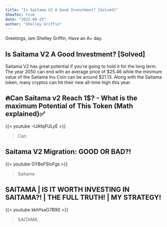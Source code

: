 ```yaml
---
title: "Is Saitama V2 A Good Investment? [Solved]"
ShowToc: true 
date: "2022-09-25"
author: "Shelley Griffin" 
---
```


Greetings, iam Shelley Griffin, Have an A+ day.
## Is Saitama V2 A Good Investment? [Solved]
Saitama V2 has great potential if you're going to hold it for the long term. The year 2050 can end with an average price of $25.46 while the minimum value of the Saitama Inu Coin can be around $21.13. Along with the Saitama token, many cryptos can hit their new all-time high this year.

## 🔥Can Saitama v2 Reach 1$? - What is the maximum Potential of This Token (Math explained)✅
{{< youtube -tJAfqFULyE >}}
>Can 

## Saitama V2 Migration: GOOD OR BAD?!
{{< youtube GYBeFSloFgs >}}
>Saitama

## SAITAMA | IS IT WORTH INVESTING IN SAITAMA?! | THE FULL TRUTH! | MY STRATEGY!
{{< youtube kkhYsaG7B90 >}}
>SAITAMA

